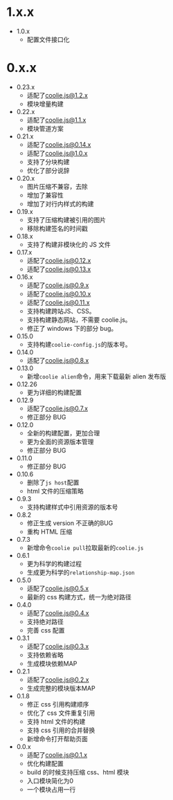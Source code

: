 # 1.x.x
- 1.0.x
    - 配置文件接口化

# 0.x.x
- 0.23.x
    - 适配了[coolie.js@1.2.x](https://github.com/cloudcome/coolie)
    - 模块增量构建
- 0.22.x
    - 适配了[coolie.js@1.1.x](https://github.com/cloudcome/coolie)
    - 模块管道方案
- 0.21.x
    - 适配了[coolie.js@0.14.x](https://github.com/cloudcome/coolie)
    - 适配了[coolie.js@1.0.x](https://github.com/cloudcome/coolie)
    - 支持了分块构建
    - 优化了部分说辞
- 0.20.x
    - 图片压缩不兼容，去除
    - 增加了兼容性
    - 增加了对行内样式的构建
- 0.19.x
    - 支持了压缩构建被引用的图片
    - 移除构建签名的时间戳
- 0.18.x
    - 支持了构建非模块化的 JS 文件
- 0.17.x
    - 适配了[coolie.js@0.12.x](https://github.com/cloudcome/coolie)
    - 适配了[coolie.js@0.13.x](https://github.com/cloudcome/coolie)
- 0.16.x
    - 适配了[coolie.js@0.9.x](https://github.com/cloudcome/coolie)
    - 适配了[coolie.js@0.10.x](https://github.com/cloudcome/coolie)
    - 适配了[coolie.js@0.11.x](https://github.com/cloudcome/coolie)
    - 支持构建跨站JS、CSS。
    - 支持构建静态网站，不需要 coolie.js。
    - 修正了 windows 下的部分 bug。
- 0.15.0
    - 支持构建`coolie-config.js`的版本号。
- 0.14.0
    - 适配了[coolie.js@0.8.x](https://github.com/cloudcome/coolie)
- 0.13.0
	- 新增`coolie alien`命令，用来下载最新 alien 发布版
- 0.12.26
	- 更为详细的构建配置
- 0.12.9
    - 适配了[coolie.js@0.7.x](https://github.com/cloudcome/coolie)
    - 修正部分 BUG
- 0.12.0
	- 全新的构建配置，更加合理
	- 更为全面的资源版本管理
	- 修正部分 BUG
- 0.11.0
	- 修正部分 BUG
- 0.10.6
    - 删除了`js host`配置
    - html 文件的压缩策略
- 0.9.3
	- 支持构建样式中引用资源的版本号
- 0.8.2
	- 修正生成 version 不正确的BUG
	- 重构 HTML 压缩
- 0.7.3
	- 新增命令`coolie pull`拉取最新的`coolie.js`
- 0.6.1
	- 更为科学的构建过程
	- 生成更为科学的`relationship-map.json`
- 0.5.0
    - 适配了[coolie.js@0.5.x](https://github.com/cloudcome/coolie)
	- 最新的 css 构建方式，统一为绝对路径
- 0.4.0
    - 适配了[coolie.js@0.4.x](https://github.com/cloudcome/coolie)
    - 支持绝对路径
	- 完善 css 配置
- 0.3.1
	- 适配了[coolie.js@0.3.x](https://github.com/cloudcome/coolie)
	- 支持依赖省略
	- 生成模块依赖MAP
- 0.2.1
	- 适配了[coolie.js@0.2.x](https://github.com/cloudcome/coolie)
	- 生成完整的模块版本MAP
- 0.1.8
	- 修正 css 引用构建顺序
	- 优化了 css 文件重复引用
	- 支持 html 文件的构建
	- 支持 css 引用的合并替换
	- 新增命令打开帮助页面
- 0.0.x
	- 适配了[coolie.js@0.1.x](https://github.com/cloudcome/coolie)
	- 优化构建配置
	- build 的时候支持压缩 css、html 模块
	- 入口模块简化为0
	- 一个模块占用一行
